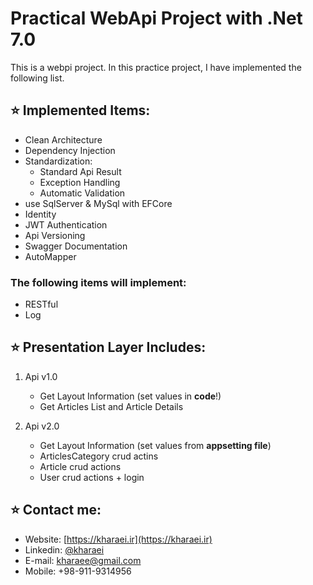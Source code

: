 # Practical WebApi Project with .Net 7.0
This is a webpi project. In this practice project, I have implemented the following list.

## :star: Implemented Items:
   - Clean Architecture
   - Dependency Injection
   - Standardization:
      - Standard Api Result
      - Exception Handling
      - Automatic Validation
   - use SqlServer & MySql with EFCore
   - Identity
   - JWT Authentication
   - Api Versioning
   - Swagger Documentation
   - AutoMapper


### The following items will implement:
   - RESTful
   - Log
   

## :star: Presentation Layer Includes: 
1. Api v1.0
   - Get Layout Information (set values in **code**!)
   - Get Articles List and Article Details

2. Api v2.0
   - Get Layout Information (set values from **appsetting file**)
   - ArticlesCategory crud actins
   - Article crud actions
   - User crud actions + login

## :star: Contact me:
- Website: [https://kharaei.ir](https://kharaei.ir)
- Linkedin: [@kharaei](https://www.linkedin.com/in/kharaei)
- E-mail: [kharaee@gmail.com](mailto:kharaee@gmail.com)
- Mobile: +98-911-9314956